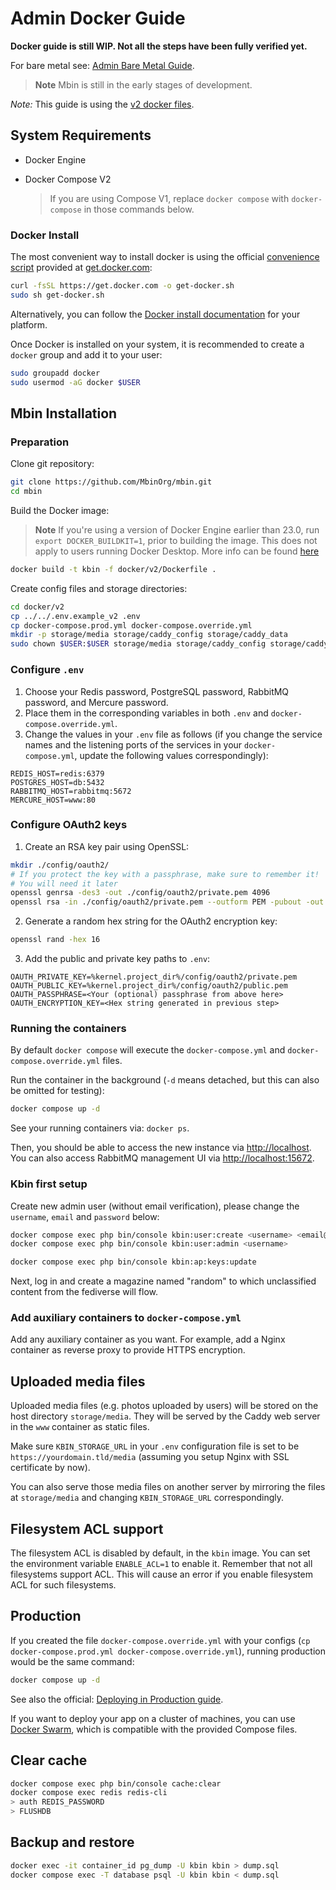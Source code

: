 # Admin Docker Guide

**Docker guide is still WIP. Not all the steps have been fully verified yet.**

For bare metal see: [Admin Bare Metal Guide](./admin_guide.md).

> **Note**
> Mbin is still in the early stages of development.

_Note:_ This guide is using the [v2 docker files](docker/v2).

## System Requirements

- Docker Engine
- Docker Compose V2

  > If you are using Compose V1, replace `docker compose` with `docker-compose` in those commands below.

### Docker Install

The most convenient way to install docker is using the official [convenience script](https://github.com/docker/docs/blob/main/_includes/install-script.md)
provided at [get.docker.com](https://get.docker.com/):

```bash
curl -fsSL https://get.docker.com -o get-docker.sh
sudo sh get-docker.sh
```

Alternatively, you can follow the [Docker install documentation](https://docs.docker.com/engine/install/) for your platform.

Once Docker is installed on your system, it is recommended to create a `docker` group and add it to your user:

```bash
sudo groupadd docker
sudo usermod -aG docker $USER
```

## Mbin Installation

### Preparation

Clone git repository:

```bash
git clone https://github.com/MbinOrg/mbin.git
cd mbin
```

Build the Docker image:

> **Note**
> If you're using a version of Docker Engine earlier than 23.0, run `export DOCKER_BUILDKIT=1`, prior to building the image. This does not apply to users running Docker Desktop. More info can be found [here](https://docs.docker.com/build/buildkit/#getting-started)

```bash
docker build -t kbin -f docker/v2/Dockerfile .
```

Create config files and storage directories:

```bash
cd docker/v2
cp ../../.env.example_v2 .env
cp docker-compose.prod.yml docker-compose.override.yml
mkdir -p storage/media storage/caddy_config storage/caddy_data
sudo chown $USER:$USER storage/media storage/caddy_config storage/caddy_data
```

### Configure `.env`

1. Choose your Redis password, PostgreSQL password, RabbitMQ password, and Mercure password.
2. Place them in the corresponding variables in both `.env` and `docker-compose.override.yml`.
3. Change the values in your `.env` file as follows (if you change the service names and the listening ports of the services in your `docker-compose.yml`, update the following values correspondingly):

```env
REDIS_HOST=redis:6379
POSTGRES_HOST=db:5432
RABBITMQ_HOST=rabbitmq:5672
MERCURE_HOST=www:80
```

### Configure OAuth2 keys

1. Create an RSA key pair using OpenSSL:

```bash
mkdir ./config/oauth2/
# If you protect the key with a passphrase, make sure to remember it!
# You will need it later
openssl genrsa -des3 -out ./config/oauth2/private.pem 4096
openssl rsa -in ./config/oauth2/private.pem --outform PEM -pubout -out ./config/oauth2/public.pem
```

2. Generate a random hex string for the OAuth2 encryption key:

```bash
openssl rand -hex 16
```

3. Add the public and private key paths to `.env`:

```env
OAUTH_PRIVATE_KEY=%kernel.project_dir%/config/oauth2/private.pem
OAUTH_PUBLIC_KEY=%kernel.project_dir%/config/oauth2/public.pem
OAUTH_PASSPHRASE=<Your (optional) passphrase from above here>
OAUTH_ENCRYPTION_KEY=<Hex string generated in previous step>
```

### Running the containers

By default `docker compose` will execute the `docker-compose.yml` and `docker-compose.override.yml` files.

Run the container in the background (`-d` means detached, but this can also be omitted for testing):

```bash
docker compose up -d
```

See your running containers via: `docker ps`.

Then, you should be able to access the new instance via [http://localhost](http://localhost).  
You can also access RabbitMQ management UI via [http://localhost:15672](http://localhost:15672).

### Kbin first setup

Create new admin user (without email verification), please change the `username`, `email` and `password` below:

```bash
docker compose exec php bin/console kbin:user:create <username> <email@example.com> <password>
docker compose exec php bin/console kbin:user:admin <username>
```

```bash
docker compose exec php bin/console kbin:ap:keys:update
```

Next, log in and create a magazine named "random" to which unclassified content from the fediverse will flow.

### Add auxiliary containers to `docker-compose.yml`

Add any auxiliary container as you want. For example, add a Nginx container as reverse proxy to provide HTTPS encryption.

## Uploaded media files

Uploaded media files (e.g. photos uploaded by users) will be stored on the host directory `storage/media`. They will be served by the Caddy web server in the `www` container as static files.

Make sure `KBIN_STORAGE_URL` in your `.env` configuration file is set to be `https://yourdomain.tld/media` (assuming you setup Nginx with SSL certificate by now).

You can also serve those media files on another server by mirroring the files at `storage/media` and changing `KBIN_STORAGE_URL` correspondingly.

## Filesystem ACL support

The filesystem ACL is disabled by default, in the `kbin` image. You can set the environment variable `ENABLE_ACL=1` to enable it. Remember that not all filesystems support ACL. This will cause an error if you enable filesystem ACL for such filesystems.

## Production

If you created the file `docker-compose.override.yml` with your configs (`cp docker-compose.prod.yml docker-compose.override.yml`), running production would be the same command:

```bash
docker compose up -d
```

See also the official: [Deploying in Production guide](https://github.com/dunglas/symfony-docker/blob/main/docs/production.md).

If you want to deploy your app on a cluster of machines, you can
use [Docker Swarm](https://docs.docker.com/engine/swarm/stack-deploy/), which is compatible with the provided Compose
files.

## Clear cache

```bash
docker compose exec php bin/console cache:clear
docker compose exec redis redis-cli
> auth REDIS_PASSWORD
> FLUSHDB
```

## Backup and restore

```bash
docker exec -it container_id pg_dump -U kbin kbin > dump.sql
docker compose exec -T database psql -U kbin kbin < dump.sql
```
